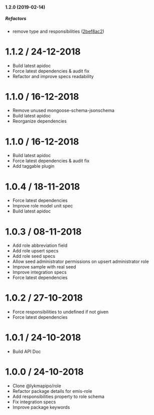 #### 1.2.0 (2019-02-14)

##### Refactors

*  remove type and responsibilities ([2bef8ac2](https://github.com/CodeTanzania/emis-role/commit/2bef8ac21de8fa73ab116e28030389f70a2140be))

# 1.1.2 / 24-12-2018
- Build latest apidoc
- Force latest dependencies & audit fix
- Refactor and improve specs readability

# 1.1.0 / 16-12-2018
- Remove unused mongoose-schema-jsonschema
- Build latest apidoc
- Reorganize dependencies

# 1.1.0 / 16-12-2018
- Build latest apidoc
- Force latest dependencies & audit fix
- Add taggable plugin

# 1.0.4 / 18-11-2018
- Force latest dependencies
- Improve role model unit spec
- Build latest apidoc 

# 1.0.3 / 08-11-2018
- Add role abbreviation field
- Add role upsert specs
- Add role seed specs
- Allow seed administrator permissions on upsert administrator role
- Improve sample with real seed
- Improve integration specs
- Force latest dependencies

# 1.0.2 / 27-10-2018
- Force responsibilities to undefined if not given
- Force latest dependencies

# 1.0.1 / 24-10-2018
- Build API Doc

# 1.0.0 / 24-10-2018
- Clone @lykmapipo/role
- Refactor package details for emis-role
- Add responsibilities property to role schema
- Fix integration specs
- Improve package keywords
